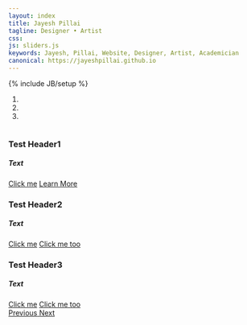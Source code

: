 ```yaml
---
layout: index
title: Jayesh Pillai
tagline: Designer • Artist
css: 
js: sliders.js
keywords: Jayesh, Pillai, Website, Designer, Artist, Academician
canonical: https://jayeshpillai.github.io
---
```


{% include JB/setup %}

<!-- Content Area Start -->
<div id="content">
      <!-- sliders -->
      <div id="sliders">
        <div class="full-width">
          <!-- light slider -->
          <div id="light-slider" class="carousel slide">
            <div id="carousel-area">
              <div id="carousel-slider" class="carousel slide" data-ride="carousel">
                <ol class="carousel-indicators">
                  <li data-target="#carousel-slider" data-slide-to="0" class="active"></li>
                  <li data-target="#carousel-slider" data-slide-to="1"></li>
                  <li data-target="#carousel-slider" data-slide-to="2"></li>
                </ol>
                <div class="carousel-inner" role="listbox">
                  <div class="carousel-item active">
                    <img src="{{ BASE_PATH }}/assets/images/slider/bg-1.jpg" alt="">
                    <div class="carousel-caption">
                      <h3 class="slide-title animated fadeInDown"><span class="text-primary">Test </span>Header1</h3>
                      <h5 class="slide-text animated fadeIn">Text</h5>
                      <a href="#features" class="btn btn-lg btn-default-filled animated fadeInUp">Click me</a>
                      <a href="https://github.com/heliumjk/heliumjk.github.io/" class="btn btn-lg btn-common animated fadeInUp">Learn More</a>
                    </div>
                  </div>
                  <div class="carousel-item">
                    <img src="{{ BASE_PATH }}/assets/images/slider/bg-2.jpg" alt="">
                    <div class="carousel-caption">
                      <h3 class="slide-title animated fadeInDown"><span class="text-primary">Test </span>Header2</h3>
                      <h5 class="slide-text animated fadeIn">Text</h5>
                      <a href="#features" class="btn btn-lg btn-default-filled animated fadeInUp">Click me</a>
                      <a href="https://github.com/heliumjk/heliumjk.github.io/" class="btn btn-lg btn-default-filled animated fadeInUp">Click me too</a>
                    </div>
                  </div>
                  <div class="carousel-item">
                    <img src="{{ BASE_PATH }}/assets/images/slider/bg-3.jpg" alt="">
                    <div class="carousel-caption">
                      <h3 class="slide-title animated fadeInDown"><span class="text-primary">Test </span>Header3</h3>
                      <h5 class="slide-text animated fadeIn">Text</h5>
                      <a href="#features" class="btn btn-lg btn-default-filled animated fadeInUp">Click me</a>
                      <a href="https://github.com/heliumjk/heliumjk.github.io/" class="btn btn-lg btn-common animated fadeInUp">Click me too</a>
                    </div>
                  </div>
                </div>
                <a class="carousel-control-prev" href="#carousel-slider" role="button" data-slide="prev">
                  <span class="carousel-control carousel-control-prev-icon" aria-hidden="true"></span>
                  <span class="sr-only">Previous</span>
                </a>
                <a class="carousel-control-next" href="#carousel-slider" role="button" data-slide="next">
                  <span class="carousel-control carousel-control-next-icon" aria-hidden="true"></span>
                  <span class="sr-only">Next</span>
                </a>
              </div>
            </div>
          </div>
        </div>
      </div>
      <!-- End sliders -->

<!-- Content area end -->
</div>
